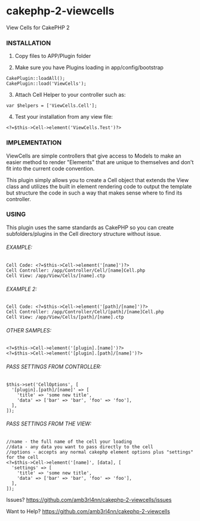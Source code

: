 # cakephp-2-viewcells
View Cells for CakePHP 2


### INSTALLATION ###
1) Copy files to APP/Plugin folder

2) Make sure you have Plugins loading in app/config/bootstrap
```
CakePlugin::loadAll();
CakePlugin::load('ViewCells');
```

3) Attach Cell Helper to your controller such as:
```
var $helpers = ['ViewCells.Cell'];
```

4) Test your installation from any view file:
```
<?=$this->Cell->element('ViewCells.Test')?>
```

### IMPLEMENTATION ###
ViewCells are simple controllers that give access to Models
to make an easier method to render "Elements" that are unique
to themselves and don't fit into the current code convention.

This plugin simply allows you to create a Cell object that
extends the View class and utilizes the built in element
rendering code to output the template but structure the code
in such a way that makes sense where to find its controller.

  
### USING ###
This plugin uses the same standards as CakePHP so you can create 
subfolders/plugins in the Cell directory structure without issue.

###### EXAMPLE: ######
```
Cell Code: <?=$this->Cell->element('[name]')?>
Cell Controller: /app/Controller/Cell/[name]Cell.php
Cell View: /app/View/Cells/[name].ctp
```

###### EXAMPLE 2: ######
```
Cell Code: <?=$this->Cell->element('[path]/[name]')?>
Cell Controller: /app/Controller/Cell/[path]/[name]Cell.php
Cell View: /app/View/Cells/[path]/[name].ctp
```

###### OTHER SAMPLES: ######
```
<?=$this->Cell->element('[plugin].[name]')?>
<?=$this->Cell->element('[plugin].[path]/[name]')?>
```

###### PASS SETTINGS FROM CONTROLLER: ######
```
$this->set('CellOptions', [
  '[plugin].[path]/[name]' => [
    'title' => 'some new title',
    'data' => ['bar' => 'bar', 'foo' => 'foo'],
  ],
]);
```

###### PASS SETTINGS FROM THE VIEW: ######
```
//name - the full name of the cell your loading
//data - any data you want to pass directly to the cell
//options - accepts any normal cakephp element options plus "settings" for the cell
<?=$this->Cell->element('[name]', [data], [
  'settings' => [
    'title' => 'some new title',
    'data' => ['bar' => 'bar', 'foo' => 'foo'],
  ],
]);
```

Issues? https://github.com/amb3rl4nn/cakephp-2-viewcells/issues

Want to Help? https://github.com/amb3rl4nn/cakephp-2-viewcells
